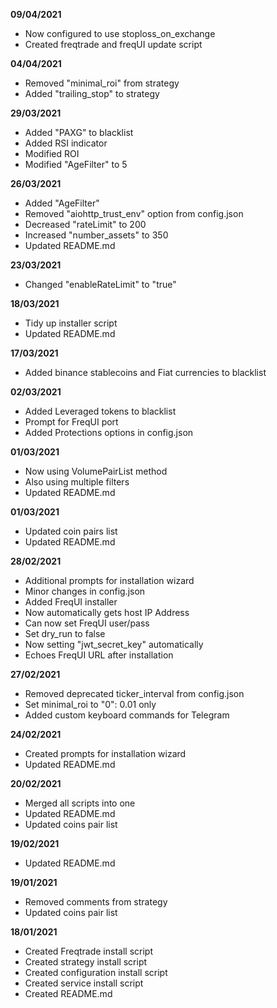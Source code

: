 **09/04/2021**
- Now configured to use stoploss_on_exchange
- Created freqtrade and freqUI update script

**04/04/2021**
- Removed "minimal_roi" from strategy
- Added "trailing_stop" to strategy

**29/03/2021**
- Added "PAXG" to blacklist
- Added RSI indicator
- Modified ROI
- Modified "AgeFilter" to 5

**26/03/2021**

- Added "AgeFilter"
- Removed "aiohttp_trust_env" option from config.json
- Decreased "rateLimit" to 200
- Increased "number_assets" to 350
- Updated README.md

**23/03/2021**

- Changed "enableRateLimit" to "true"

**18/03/2021**

- Tidy up installer script
- Updated README.md

**17/03/2021**

- Added binance stablecoins and Fiat currencies to blacklist

**02/03/2021**

- Added Leveraged tokens to blacklist
- Prompt for FreqUI port
- Added Protections options in config.json

**01/03/2021**

- Now using VolumePairList method
- Also using multiple filters
- Updated README.md

**01/03/2021**

- Updated coin pairs list
- Updated README.md

**28/02/2021**

- Additional prompts for installation wizard
- Minor changes in config.json
- Added FreqUI installer
- Now automatically gets host IP Address
- Can now set FreqUI user/pass
- Set dry_run to false
- Now setting "jwt_secret_key" automatically
- Echoes FreqUI URL after installation

**27/02/2021**

- Removed deprecated ticker_interval from config.json
- Set minimal_roi to "0":  0.01 only
- Added custom keyboard commands for Telegram

**24/02/2021**

- Created prompts for installation wizard
- Updated README.md

**20/02/2021**

- Merged all scripts into one
- Updated README.md
- Updated coins pair list

**19/02/2021**

- Updated README.md

**19/01/2021**

- Removed comments from strategy
- Updated coins pair list

**18/01/2021**

- Created Freqtrade install script
- Created strategy install script
- Created configuration install script
- Created service install script
- Created README.md
